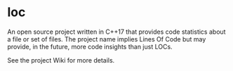 # loc
An open source project written in C++17 that provides code statistics about a file or set of files.
The project name implies Lines Of Code but may provide, in the future, more code insights than just LOCs.

See the project Wiki for more details.
